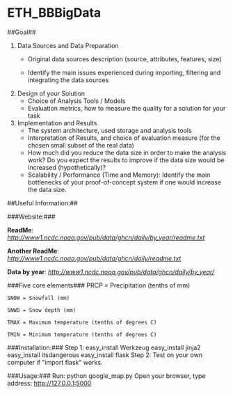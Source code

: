 ETH_BBBigData
=============
##Goal##
1. Data Sources and Data Preparation
    - Original data sources description (source, attributes, features, size)
    
    - Identify the main issues experienced during importing, filtering and 
integrating the data sources
2. Design of your Solution
    - Choice of Analysis Tools / Models
    - Evaluation metrics, how to measure the quality for a solution for your task
3. Implementation and Results
    - The system architecture, used storage and analysis tools
    - Interpretation of Results, and choice of evaluation measure (for the chosen small subset of the real data) 
    - How much did you reduce the data size in order to make the analysis work?  Do you expect the results to improve if the data size would be increased (hypothetically)?
    - Scalability / Performance (Time and Memory): Identify the main bottlenecks of your proof-of-concept system if one would increase the data size.

##Useful Information:##

###Website:###

**ReadMe**: *http://www1.ncdc.noaa.gov/pub/data/ghcn/daily/by_year/readme.txt*

**Another ReadMe**: *http://www1.ncdc.noaa.gov/pub/data/ghcn/daily/readme.txt*

**Data by year**: *http://www1.ncdc.noaa.gov/pub/data/ghcn/daily/by_year/*

###Five core elements###
    PRCP = Precipitation (tenths of mm)

    SNOW = Snowfall (mm)

    SNWD = Snow depth (mm)

    TMAX = Maximum temperature (tenths of degrees C)

    TMIN = Minimum temperature (tenths of degrees C)

###Installation:###
Step 1: easy_install Werkzeug
        easy_install jinja2
        easy_install itsdangerous
        easy_install flask
Step 2: Test on your own computer if "import flask" works.

###Usage:###
Run: python google_map.py
Open your browser, type address: http://127.0.0.1:5000

